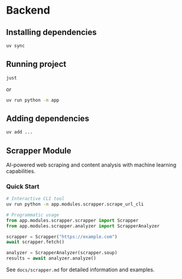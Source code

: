 # Backend

## Installing dependencies

```sh
uv sync
```

## Running project

```sh
just
```

or

```sh
uv run python -m app
```

## Adding dependencies

```sh
uv add ...
```

## Scrapper Module

AI-powered web scraping and content analysis with machine learning capabilities.

### Quick Start

```bash
# Interactive CLI tool
uv run python -m app.modules.scrapper.scrape_url_cli
```

```python
# Programmatic usage
from app.modules.scrapper.scrapper import Scrapper
from app.modules.scrapper.analyzer import ScrapperAnalyzer

scrapper = Scrapper("https://example.com")
await scrapper.fetch()

analyzer = ScrapperAnalyzer(scrapper.soup)
results = await analyzer.analyze()
```


See `docs/scrapper.md` for detailed information and examples.
